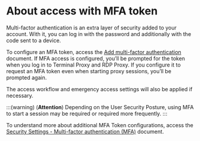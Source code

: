# About access with MFA token

Multi-factor authentication is an extra layer of security added to your account. With it, you can log in with the password and additionally with the code sent to a device.

To configure an MFA token, access the [Add multi-factor authentication](/v3-33/docs/how-to-add-multi-factor-authentication) document.
If MFA access is configured, you’ll be prompted for the token when you log in to Terminal Proxy and RDP Proxy. If you configure it to request an MFA token even when starting proxy sessions, you’ll be prompted again.

The access workflow and emergency access settings will also be applied if necessary.

:::(warning) (**Attention**)
Depending on the User Security Posture, using MFA to start a session may be required or required more frequently.
:::

To understand more about additional MFA Token configurations, access the [Security Settings - Multi-factor authentication (MFA)](/v3-33/docs/user-management-security-settings) document.